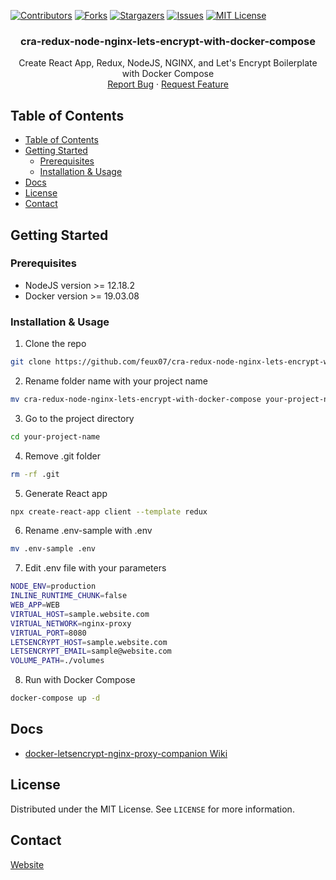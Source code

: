 
[![Contributors][contributors-shield]][contributors-url]
[![Forks][forks-shield]][forks-url]
[![Stargazers][stars-shield]][stars-url]
[![Issues][issues-shield]][issues-url]
[![MIT License][license-shield]][license-url]


<p align="center">

  <h3 align="center">cra-redux-node-nginx-lets-encrypt-with-docker-compose</h3>

  <p align="center">
    Create React App, Redux, NodeJS, NGINX, and Let's Encrypt Boilerplate with Docker Compose
    <br />
    <a href="https://github.com/feux07/cra-redux-node-nginx-lets-encrypt-with-docker-compose/issues">Report Bug</a>
    ·
    <a href="https://github.com/feux07/cra-redux-node-nginx-lets-encrypt-with-docker-compose/issues">Request Feature</a>
  </p>
</p>



<!-- TABLE OF CONTENTS -->
## Table of Contents

- [Table of Contents](#table-of-contents)
- [Getting Started](#getting-started)
  - [Prerequisites](#prerequisites)
  - [Installation & Usage](#installation--usage)
- [Docs](#docs)
- [License](#license)
- [Contact](#contact)


<!-- GETTING STARTED -->
## Getting Started

### Prerequisites

* NodeJS version >= 12.18.2
* Docker version >= 19.03.08 

### Installation & Usage
 
1. Clone the repo

```sh
git clone https://github.com/feux07/cra-redux-node-nginx-lets-encrypt-with-docker-compose.git
```


2. Rename folder name with your project name

```sh
mv cra-redux-node-nginx-lets-encrypt-with-docker-compose your-project-name
```

3. Go to the project directory

```sh
cd your-project-name
```

4. Remove .git folder

```sh
rm -rf .git
```

5. Generate React app

```sh
npx create-react-app client --template redux
```

6. Rename .env-sample with .env

```sh
mv .env-sample .env
```

7. Edit .env file with your parameters

```sh
NODE_ENV=production
INLINE_RUNTIME_CHUNK=false
WEB_APP=WEB
VIRTUAL_HOST=sample.website.com
VIRTUAL_NETWORK=nginx-proxy
VIRTUAL_PORT=8080
LETSENCRYPT_HOST=sample.website.com
LETSENCRYPT_EMAIL=sample@website.com
VOLUME_PATH=./volumes
```

8. Run with Docker Compose

```sh
docker-compose up -d
```

## Docs

* [docker-letsencrypt-nginx-proxy-companion Wiki](https://github.com/nginx-proxy/docker-letsencrypt-nginx-proxy-companion/wiki)


<!-- LICENSE -->
## License

Distributed under the MIT License. See `LICENSE` for more information.


<!-- CONTACT -->
## Contact

[Website](https://fethierdincuzun.com)


<!-- MARKDOWN LINKS & IMAGES -->
<!-- https://www.markdownguide.org/basic-syntax/#reference-style-links -->
[contributors-shield]: https://img.shields.io/github/contributors/feux07/cra-redux-node-nginx-lets-encrypt-with-docker-compose.svg?style=flat-square
[contributors-url]: https://github.com/feux07/cra-redux-node-nginx-lets-encrypt-with-docker-compose/graphs/contributors
[forks-shield]: https://img.shields.io/github/forks/feux07/cra-redux-node-nginx-lets-encrypt-with-docker-compose.svg?style=flat-square
[forks-url]: https://github.com/feux07/cra-redux-node-nginx-lets-encrypt-with-docker-compose/network/members
[stars-shield]: https://img.shields.io/github/stars/feux07/cra-redux-node-nginx-lets-encrypt-with-docker-compose.svg?style=flat-square
[stars-url]: https://github.com/feux07/cra-redux-node-nginx-lets-encrypt-with-docker-compose/stargazers
[issues-shield]: https://img.shields.io/github/issues/feux07/cra-redux-node-nginx-lets-encrypt-with-docker-compose.svg?style=flat-square
[issues-url]: https://github.com/feux07/cra-redux-node-nginx-lets-encrypt-with-docker-compose/issues
[license-shield]: https://img.shields.io/github/license/feux07/cra-redux-node-nginx-lets-encrypt-with-docker-compose.svg?style=flat-square
[license-url]: https://github.com/feux07/cra-redux-node-nginx-lets-encrypt-with-docker-compose/blob/master/LICENSE
